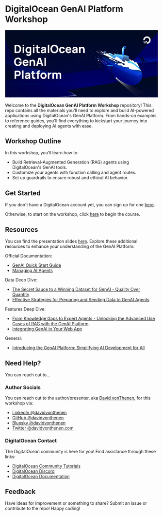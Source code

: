 # DigitalOcean GenAI Platform Workshop

![DigitalOcean Title](./images/genai-platform-title.jpg)

Welcome to the **DigitalOcean GenAI Platform Workshop** repository! This repo contains all the materials you'll need to explore and build AI-powered applications using DigitalOcean's GenAI Platform. From hands-on examples to reference guides, you'll find everything to kickstart your journey into creating and deploying AI agents with ease.

## Workshop Outline

In this workshop, you'll learn how to:
- Build Retrieval-Augmented Generation (RAG) agents using DigitalOcean's GenAI tools.
- Customize your agents with function calling and agent routes.
- Set up guardrails to ensure robust and ethical AI behavior.

## Get Started

If you don't have a DigitalOcean account yet, you can sign up for one [here](./SETUP.md).

Otherwise, to start on the workshop, click [here](./KUBERNETES_AGENT.md) to begin the course.

## Resources

You can find the presentation slides [here](https://docs.google.com/presentation/d/1kMBcdQPIhF-PpyDUsqLcenLGbvqOi0FsSNXYtnZqtb4/edit?usp=sharing). Explore these additional resources to enhance your understanding of the GenAI Platform:

Official Documentation:

- [GenAI Quick Start Guide](https://docs.digitalocean.com/products/genai-platform/getting-started/quickstart/)
- [Managing AI Agents](https://docs.digitalocean.com/products/genai-platform/how-to/manage-ai-agent/)

Data Deep Dive:

- [The Secret Sauce to a Winning Dataset for GenAI - Quality Over Quantity](https://www.digitalocean.com/community/conceptual-articles/the-secret-sauce-to-a-winning-dataset-for-genai-quality-over-quantity)
- [Effective Strategies for Preparing and Sending Data to GenAI Agents](https://www.digitalocean.com/community/conceptual-articles/send-data-to-genai-agents)

Features Deep Dive:

- [From Knowledge Gaps to Expert Agents - Unlocking the Advanced Use Cases of RAG with the GenAI Platform](https://www.digitalocean.com/community/conceptual-articles/from-knowledge-gaps-to-expert-agents-unlocking-the-advanced-use-cases-of-rag-with-the-genai-platform)
- [Integrating GenAI in Your Web App](https://www.digitalocean.com/community/tutorials/how-to-integrate-digitalocean-genai-platform-in-your-web-app-using-digitalocean-cloud-functions)

General:

- [Introducing the GenAI Platform: Simplifying AI Development for All](https://www.digitalocean.com/blog/introducing-generative-ai-platform)

## Need Help?

You can reach out to...

### Author Socials

You can reach out to the author/presenter, aka [David vonThenen](https://linktr.ee/davidvonthenen), for this workshop via:

- [LinkedIn @davidvonthenen](https://www.linkedin.com/in/davidvonthenen)
- [GitHub @davidvonthenen](https://github.com/davidvonthenen)
- [Bluesky @davidvonthenen](https://x.com/davidvonthenen)
- [Twitter @davidvonthenen.com](https://bsky.app/profile/davidvonthenen.com)

### DigitalOcean Contact

The DigitalOcean community is here for you! Find assistance through these links:

- [DigitalOcean Community Tutorials](https://www.digitalocean.com/community/tutorials)
- [DigitalOcean Discord](https://discord.com/invite/digitalocean)
- [DigitalOcean Documentation](https://docs.digitalocean.com/)

## Feedback

Have ideas for improvement or something to share? Submit an issue or contribute to the repo! Happy coding!
